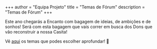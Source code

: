 +++
author = "Equipa Projeto"
title = "Temas de Fórum"
description = "Temas de Fórum"
+++

Este ano chegarás a Encanto com bagagem de ideias, de ambições e de sonhos! Será com esta bagagem que vais correr em busca dos Dons que vão reconstruir a nossa Casita!

<!--more-->

Vê [aqui](/files/forum.pdf) os temas que podes escolher aprofundar! 🦋
